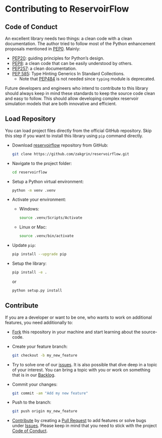 # Contributing to ReservoirFlow

## Code of Conduct

An excellent library needs two things: a clean code with a clean documentation. The author tried to follow most of the Python enhancement proposals mentioned in [PEP0](https://peps.python.org/pep-0000/). Mainly:

- [PEP20](https://peps.python.org/pep-0020/): guiding principles for Python’s design.
- [PEP8](https://peps.python.org/pep-0008/): a clean code that can be easily understood by others.
- [PEP257](https://peps.python.org/pep-0257/): a clean documentation.
- [PEP 585](https://peps.python.org/pep-0585/): Type Hinting Generics In Standard Collections.
  - Note that [PEP484](https://peps.python.org/pep-0484/) is not needed since `typing` module is deprecated.

Future developers and engineers who intend to contribute to this library should always keep in mind these standards to keep the source code clean and easy to follow. This should allow developing complex reservoir simulation models that are both innovative and efficient.

## Load Repository

You can load project files directly from the official GitHub repository. Skip this step if you want to install this library using `pip` command directly.

- Download [reservoirflow](https://github.com/zakgrin/reservoirflow) repository from GitHub:

    ```bash
    git clone https://github.com/zakgrin/reservoirflow.git
    ```

- Navigate to the project folder:

    ```bash
    cd reservoirflow
    ```

- Setup a Python virtual environment:

    ```bash
    python -m venv .venv
    ```

- Activate your environment:

  - Windows:

      ```bash
      source .venv/Scripts/Activate
      ```

  - Linux or Mac:

      ```bash
      source .venv/bin/activate
      ```

- Update `pip`:

    ```bash
    pip install --upgrade pip
    ```

- Setup the library:

    ```bash
    pip install -e .
    ```

    or

    ```bash
    python setup.py install
    ```

## Contribute

If you are a developer or want to be one, who wants to work on additional features, you need additionally to:

- [Fork](https://docs.github.com/en/get-started/quickstart/fork-a-repo) this repository in your machine and start learning about the source-code.
- Create your feature branch:

    ```Bash
    git checkout -b my_new_feature
    ```

- Try to solve one of our [issues](https://github.com/zakgrin/reservoirflow/issues). It is also possible that dive deep in a topic of your interest. You can bring a topic with you or work on something that is in our [Backlog](/research_development/backlog/backlog.html).
- Commit your changes:

    ```Bash
    git commit -am "Add my new feature"
    ```

- Push to the branch:

    ```Bash
    git push origin my_new_feature
    ```

- [Contribute](https://docs.github.com/en/get-started/quickstart/contributing-to-projects) by creating a [Pull Request](https://github.com/zakgrin/reservoirflow/pulls) to add features or solve bugs under [Issues](https://github.com/zakgrin/reservoirflow/issues). Please keep in mind that you need to stick with the project [Code of Conduct](#code-of-conduct).

